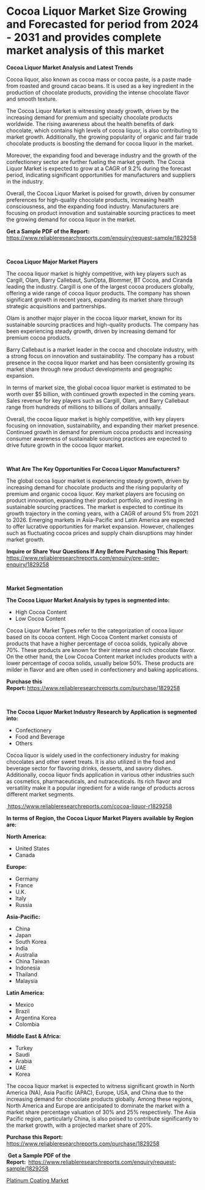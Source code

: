<p><h1>Cocoa Liquor Market Size Growing and Forecasted for period from 2024 - 2031 and provides complete market analysis of this market</h1></p><p><strong>Cocoa Liquor Market Analysis and Latest Trends</strong></p>
<p><p>Cocoa liquor, also known as cocoa mass or cocoa paste, is a paste made from roasted and ground cacao beans. It is used as a key ingredient in the production of chocolate products, providing the intense chocolate flavor and smooth texture.</p><p>The Cocoa Liquor Market is witnessing steady growth, driven by the increasing demand for premium and specialty chocolate products worldwide. The rising awareness about the health benefits of dark chocolate, which contains high levels of cocoa liquor, is also contributing to market growth. Additionally, the growing popularity of organic and fair trade chocolate products is boosting the demand for cocoa liquor in the market.</p><p>Moreover, the expanding food and beverage industry and the growth of the confectionery sector are further fueling the market growth. The Cocoa Liquor Market is expected to grow at a CAGR of 9.2% during the forecast period, indicating significant opportunities for manufacturers and suppliers in the industry.</p><p>Overall, the Cocoa Liquor Market is poised for growth, driven by consumer preferences for high-quality chocolate products, increasing health consciousness, and the expanding food industry. Manufacturers are focusing on product innovation and sustainable sourcing practices to meet the growing demand for cocoa liquor in the market.</p></p>
<p><strong>Get a Sample PDF of the Report:&nbsp;</strong> <a href="https://www.reliableresearchreports.com/enquiry/request-sample/1829258">https://www.reliableresearchreports.com/enquiry/request-sample/1829258</a></p>
<p>&nbsp;</p>
<p><strong>Cocoa Liquor Major Market Players</strong></p>
<p><p>The cocoa liquor market is highly competitive, with key players such as Cargill, Olam, Barry Callebaut, SunOpta, Blommer, BT Cocoa, and Ciranda leading the industry. Cargill is one of the largest cocoa producers globally, offering a wide range of cocoa liquor products. The company has shown significant growth in recent years, expanding its market share through strategic acquisitions and partnerships.</p><p>Olam is another major player in the cocoa liquor market, known for its sustainable sourcing practices and high-quality products. The company has been experiencing steady growth, driven by increasing demand for premium cocoa products.</p><p>Barry Callebaut is a market leader in the cocoa and chocolate industry, with a strong focus on innovation and sustainability. The company has a robust presence in the cocoa liquor market and has been consistently growing its market share through new product developments and geographic expansion.</p><p>In terms of market size, the global cocoa liquor market is estimated to be worth over $5 billion, with continued growth expected in the coming years. Sales revenue for key players such as Cargill, Olam, and Barry Callebaut range from hundreds of millions to billions of dollars annually.</p><p>Overall, the cocoa liquor market is highly competitive, with key players focusing on innovation, sustainability, and expanding their market presence. Continued growth in demand for premium cocoa products and increasing consumer awareness of sustainable sourcing practices are expected to drive future growth in the cocoa liquor market.</p></p>
<p>&nbsp;</p>
<p><strong>What Are The Key Opportunities For Cocoa Liquor Manufacturers?</strong></p>
<p><p>The global cocoa liquor market is experiencing steady growth, driven by increasing demand for chocolate products and the rising popularity of premium and organic cocoa liquor. Key market players are focusing on product innovation, expanding their product portfolio, and investing in sustainable sourcing practices. The market is expected to continue its growth trajectory in the coming years, with a CAGR of around 5% from 2021 to 2026. Emerging markets in Asia-Pacific and Latin America are expected to offer lucrative opportunities for market expansion. However, challenges such as fluctuating cocoa prices and supply chain disruptions may hinder market growth.</p></p>
<p><strong>Inquire or Share Your Questions If Any Before Purchasing This Report:</strong> <a href="https://www.reliableresearchreports.com/enquiry/pre-order-enquiry/1829258">https://www.reliableresearchreports.com/enquiry/pre-order-enquiry/1829258</a></p>
<p>&nbsp;</p>
<p><strong>Market Segmentation</strong></p>
<p><strong>The Cocoa Liquor Market Analysis by types is segmented into:</strong></p>
<p><ul><li>High Cocoa Content</li><li>Low Cocoa Content</li></ul></p>
<p><p>Cocoa Liquor Market Types refer to the categorization of cocoa liquor based on its cocoa content. High Cocoa Content market consists of products that have a higher percentage of cocoa solids, typically above 70%. These products are known for their intense and rich chocolate flavor. On the other hand, the Low Cocoa Content market includes products with a lower percentage of cocoa solids, usually below 50%. These products are milder in flavor and are often used in confectionery and baking applications.</p></p>
<p><strong>Purchase this Report:&nbsp;</strong><a href="https://www.reliableresearchreports.com/purchase/1829258">https://www.reliableresearchreports.com/purchase/1829258</a></p>
<p>&nbsp;</p>
<p><strong>The Cocoa Liquor Market Industry Research by Application is segmented into:</strong></p>
<p><ul><li>Confectionery</li><li>Food and Beverage</li><li>Others</li></ul></p>
<p><p>Cocoa liquor is widely used in the confectionery industry for making chocolates and other sweet treats. It is also utilized in the food and beverage sector for flavoring drinks, desserts, and savory dishes. Additionally, cocoa liquor finds application in various other industries such as cosmetics, pharmaceuticals, and nutraceuticals. Its rich flavor and versatility make it a popular ingredient for a wide range of products across different market segments.</p></p>
<p><a href="https://www.reliableresearchreports.com/cocoa-liquor-r1829258">&nbsp;https://www.reliableresearchreports.com/cocoa-liquor-r1829258</a></p>
<p><strong>In terms of Region, the Cocoa Liquor Market Players available by Region are:</strong></p>
<p>
    <p> <strong> North America: </strong>
        <ul>
            <li>United States</li>
            <li>Canada</li>
        </ul>
        </p> 
    <p> <strong> Europe: </strong>
        <ul>
            <li>Germany</li>
            <li>France</li>
            <li>U.K.</li>
            <li>Italy</li>
            <li>Russia</li>
        </ul>
        </p> 
    <p> <strong> Asia-Pacific: </strong>
        <ul>
            <li>China</li>
            <li>Japan</li>
            <li>South Korea</li>
            <li>India</li>
            <li>Australia</li>
            <li>China Taiwan</li>
            <li>Indonesia</li>
            <li>Thailand</li>
            <li>Malaysia</li>
        </ul>
        </p> 
    <p> <strong> Latin America: </strong>
        <ul>
            <li>Mexico</li>
            <li>Brazil</li>
            <li>Argentina Korea</li>
            <li>Colombia</li>
        </ul>
        </p> 
    <p> <strong> Middle East & Africa: </strong>
        <ul>
            <li>Turkey</li>
            <li>Saudi</li>
            <li>Arabia</li>
            <li>UAE</li>
            <li>Korea</li>
        </ul>
    </p>
    </p>
<p><p>The cocoa liquor market is expected to witness significant growth in North America (NA), Asia Pacific (APAC), Europe, USA, and China due to the increasing demand for chocolate products globally. Among these regions, North America and Europe are anticipated to dominate the market with a market share percentage valuation of 30% and 25% respectively. The Asia Pacific region, particularly China, is also poised to contribute significantly to the market growth, with a projected market share of 20%.</p></p>
<p><strong>Purchase this Report: </strong><a href="https://www.reliableresearchreports.com/purchase/1829258">https://www.reliableresearchreports.com/purchase/1829258</a></p>
<p>&nbsp;<strong>Get a Sample PDF of the Report:&nbsp;&nbsp;</strong><a href="https://www.reliableresearchreports.com/enquiry/request-sample/1829258">https://www.reliableresearchreports.com/enquiry/request-sample/1829258</a></p>
<p><strong></strong></p>
<p><p><a href="https://three-jumbo-f6d.notion.site/Platinum-Coating-Market-Research-Report-Forecasted-for-Period-from-2024-2031-by-Market-Type-Mark-5b3923a2e8064e04b7e013a295752410">Platinum Coating Market</a></p></p>